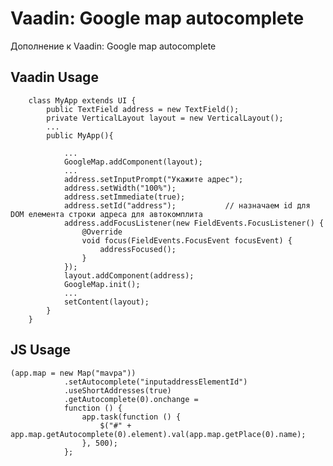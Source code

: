 Vaadin: Google map autocomplete
===============

Дополнение к Vaadin: Google map autocomplete

## Vaadin Usage
        
        class MyApp extends UI {
            public TextField address = new TextField();
            private VerticalLayout layout = new VerticalLayout();
            ...
            public MyApp(){
            
                ...
                GoogleMap.addComponent(layout);
                ...
                address.setInputPrompt("Укажите адрес");
                address.setWidth("100%");
                address.setImmediate(true);
                address.setId("address");           // назначаем id для DOM елемента строки адреса для автокомплита
                address.addFocusListener(new FieldEvents.FocusListener() {
                    @Override
                    void focus(FieldEvents.FocusEvent focusEvent) {
                        addressFocused();
                    }
                });
                layout.addComponent(address);
                GoogleMap.init();
                ...
                setContent(layout);
            }
        }
        

## JS Usage

    (app.map = new Map("mavpa"))
                .setAutocomplete("inputaddressElementId")
                .useShortAddresses(true)
                .getAutocomplete(0).onchange =
                function () {
                    app.task(function () {
                        $("#" + app.map.getAutocomplete(0).element).val(app.map.getPlace(0).name);
                    }, 500);
                };
